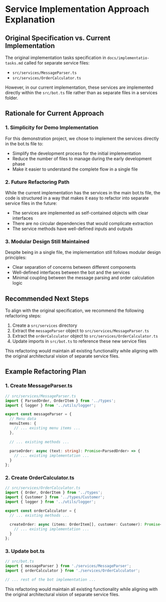 # Service Implementation Approach Explanation

## Original Specification vs. Current Implementation

The original implementation tasks specification in `docs/implementatio-tasks.md` called for separate service files:

- `src/services/MessageParser.ts`
- `src/services/OrderCalculator.ts`

However, in our current implementation, these services are implemented directly within the `src/bot.ts` file rather than as separate files in a services folder.

## Rationale for Current Approach

### 1. Simplicity for Demo Implementation

For this demonstration project, we chose to implement the services directly in the bot.ts file to:

- Simplify the development process for the initial implementation
- Reduce the number of files to manage during the early development phase
- Make it easier to understand the complete flow in a single file

### 2. Future Refactoring Path

While the current implementation has the services in the main bot.ts file, the code is structured in a way that makes it easy to refactor into separate service files in the future:

- The services are implemented as self-contained objects with clear interfaces
- There are no circular dependencies that would complicate extraction
- The service methods have well-defined inputs and outputs

### 3. Modular Design Still Maintained

Despite being in a single file, the implementation still follows modular design principles:

- Clear separation of concerns between different components
- Well-defined interfaces between the bot and the services
- Minimal coupling between the message parsing and order calculation logic

## Recommended Next Steps

To align with the original specification, we recommend the following refactoring steps:

1. Create a `src/services` directory
2. Extract the `messageParser` object to `src/services/MessageParser.ts`
3. Extract the `orderCalculator` object to `src/services/OrderCalculator.ts`
4. Update imports in `src/bot.ts` to reference these new service files

This refactoring would maintain all existing functionality while aligning with the original architectural vision of separate service files.

## Example Refactoring Plan

### 1. Create MessageParser.ts

```typescript
// src/services/MessageParser.ts
import { ParsedOrder, OrderItem } from '../types';
import { logger } from '../utils/logger';

export const messageParser = {
  // Menu data
  menuItems: {
    // ... existing menu items ...
  },
  
  // ... existing methods ...
  
  parseOrder: async (text: string): Promise<ParsedOrder> => {
    // ... existing implementation ...
  }
};
```

### 2. Create OrderCalculator.ts

```typescript
// src/services/OrderCalculator.ts
import { Order, OrderItem } from '../types';
import { Customer } from '../types/Customer';
import { logger } from '../utils/logger';

export const orderCalculator = {
  // ... existing methods ...
  
  createOrder: async (items: OrderItem[], customer: Customer): Promise<Order> => {
    // ... existing implementation ...
  }
};
```

### 3. Update bot.ts

```typescript
// src/bot.ts
import { messageParser } from './services/MessageParser';
import { orderCalculator } from './services/OrderCalculator';

// ... rest of the bot implementation ...
```

This refactoring would maintain all existing functionality while aligning with the original architectural vision of separate service files.